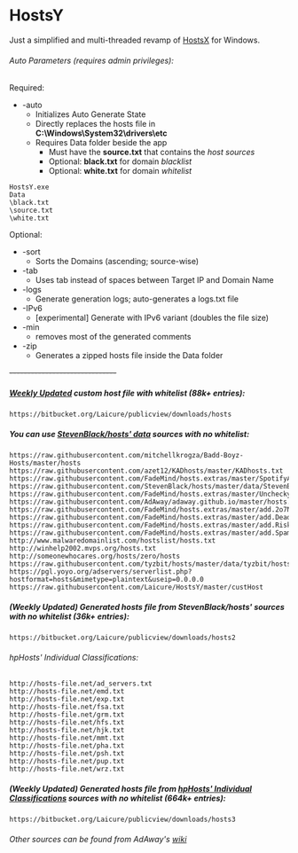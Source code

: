 # HostsY
Just a simplified and multi-threaded revamp of [HostsX](http://github.com/Laicure/HostsX) for Windows.

###### Auto Parameters (requires admin privileges):
Required:
* \-auto
	* Initializes Auto Generate State
	* Directly replaces the hosts file in **C:\\Windows\\System32\\drivers\\etc**
	* Requires Data folder beside the app
		* Must have the **source.txt** that contains the _host sources_
		* Optional: **black.txt** for domain _blacklist_
		* Optional: **white.txt** for domain _whitelist_
```
HostsY.exe
Data
\black.txt
\source.txt
\white.txt
```

Optional:
* \-sort
	* Sorts the Domains (ascending; source-wise)
* \-tab
	* Uses tab instead of spaces between Target IP and Domain Name
* \-logs
	* Generate generation logs; auto-generates a logs.txt file
* \-IPv6
	* [experimental] Generate with IPv6 variant (doubles the file size)
* \-min
	* removes most of the generated comments
* \-zip
	* Generates a zipped hosts file inside the Data folder

~~------------------------------~~

##### [Weekly Updated](https://forum.xda-developers.com/showpost.php?p=68978460&postcount=2) custom host file with whitelist  (88k+ entries):
```
https://bitbucket.org/Laicure/publicview/downloads/hosts
```
##### You can use [StevenBlack/hosts' data](https://github.com/StevenBlack/hosts/tree/master/data) sources with no whitelist:
```
https://raw.githubusercontent.com/mitchellkrogza/Badd-Boyz-Hosts/master/hosts
https://raw.githubusercontent.com/azet12/KADhosts/master/KADhosts.txt
https://raw.githubusercontent.com/FadeMind/hosts.extras/master/SpotifyAds/hosts
https://raw.githubusercontent.com/StevenBlack/hosts/master/data/StevenBlack/hosts
https://raw.githubusercontent.com/FadeMind/hosts.extras/master/UncheckyAds/hosts
https://raw.githubusercontent.com/AdAway/adaway.github.io/master/hosts.txt
https://raw.githubusercontent.com/FadeMind/hosts.extras/master/add.2o7Net/hosts
https://raw.githubusercontent.com/FadeMind/hosts.extras/master/add.Dead/hosts
https://raw.githubusercontent.com/FadeMind/hosts.extras/master/add.Risk/hosts
https://raw.githubusercontent.com/FadeMind/hosts.extras/master/add.Spam/hosts
http://www.malwaredomainlist.com/hostslist/hosts.txt
http://winhelp2002.mvps.org/hosts.txt
http://someonewhocares.org/hosts/zero/hosts
https://raw.githubusercontent.com/tyzbit/hosts/master/data/tyzbit/hosts
https://pgl.yoyo.org/adservers/serverlist.php?hostformat=hosts&mimetype=plaintext&useip=0.0.0.0
https://raw.githubusercontent.com/Laicure/HostsY/master/custHost
```
##### (Weekly Updated) Generated hosts file from StevenBlack/hosts' sources with no whitelist (36k+ entries):
```
https://bitbucket.org/Laicure/publicview/downloads/hosts2
```

###### hpHosts' _Individual Classifications_:
```
http://hosts-file.net/ad_servers.txt
http://hosts-file.net/emd.txt
http://hosts-file.net/exp.txt
http://hosts-file.net/fsa.txt
http://hosts-file.net/grm.txt
http://hosts-file.net/hfs.txt
http://hosts-file.net/hjk.txt
http://hosts-file.net/mmt.txt
http://hosts-file.net/pha.txt
http://hosts-file.net/psh.txt
http://hosts-file.net/pup.txt
http://hosts-file.net/wrz.txt
```
##### (Weekly Updated) Generated hosts file from [hpHosts' _Individual Classifications_](https://hosts-file.net/?s=Download) sources with no whitelist (664k+ entries):
```
https://bitbucket.org/Laicure/publicview/downloads/hosts3
```
###### Other sources can be found from AdAway's [wiki](https://github.com/AdAway/AdAway/wiki/HostsSources)

